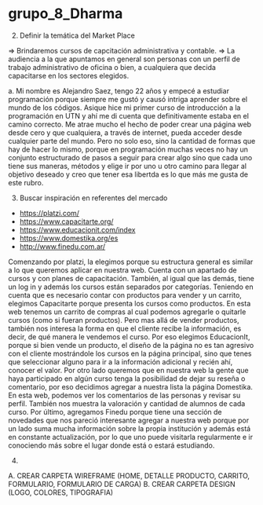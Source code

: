 # grupo_8_Dharma

2) Definir la temática del Market Place

=> Brindaremos cursos de capcitación administrativa y contable.
=> La audiencia a la que apuntamos en general son personas con un perfil de trabajo administrativo de oficina o bien, a cualquiera
que decida capacitarse en los sectores elegidos.

a. Mi nombre es Alejandro Saez, tengo 22 años y empecé a estudiar programación porque siempre me gustó y causó intriga aprender sobre
el mundo de los códigos. Asique hice mi primer curso de introducción a la programación en UTN y ahí me di cuenta que definitivamente
estaba en el camino correcto. Me atrae mucho el hecho de poder crear una página web desde cero y que cualquiera, a través de internet,
pueda acceder desde cualquier parte del mundo. Pero no solo eso, sino la cantidad de formas que hay de hacer lo mismo, porque en 
programación muchas veces no hay un conjunto estructurado de pasos a seguir para crear algo sino que cada uno tiene sus maneras, 
métodos y elige ir por uno u otro camino para llegar al objetivo deseado y creo que tener esa libertda es lo que más me gusta de este
rubro. 

3) Buscar inspiración en referentes del mercado

- https://platzi.com/
- https://www.capacitarte.org/
- https://www.educacionit.com/index
- https://www.domestika.org/es
- http://www.finedu.com.ar/

Comenzando por platzi, la elegimos porque su estructura general es similar a lo que queremos aplicar en nuestra web. Cuenta con un
apartado de cursos y con planes de capacitación. También, al igual que las demás, tiene un log in y además los cursos están separados 
por categorías. 
Teniendo en cuenta que es necesario contar con productos para vender y un carrito, elegimos Capacitarte porque presenta los cursos
como productos. En esta web tenemos un carrito de compras al cual podemos agregarle o quitarle cursos (como si fueran productos). Pero
mas allá de vender productos, también nos interesa la forma en que el cliente recibe la información, es decir, de qué manera le vendemos
el curso. Por eso elegimos EducacionIt, porque si bien vende un producto, el diseño de la página no es tan agresivo con el cliente
mostrándole los cursos en la página principal, sino que tenes que seleccionar alguno para ir a la información adicional y recién
ahí, conocer el valor. 
Por otro lado queremos que en nuestra web la gente que haya participado en algún curso tenga la posibilidad de dejar su reseña o 
comentario, por eso decidimos agregar a nuestra lista la página Domestika. En esta web, podemos ver los comentarios de las personas y 
revisar su perfil. También nos muestra la valoración y cantidad de alumnos de cada curso. 
Por último, agregamos Finedu porque tiene una sección de novedades que nos pareció interesante agregar a nuestra web porque por 
un lado suma mucha información sobre la propia institución y además está en constante actualización, por lo que uno puede visitarla 
regularmente e ir conociendo más sobre el lugar donde está o estará estudiando.

4)
A. CREAR CARPETA WIREFRAME (HOME, DETALLE PRODUCTO, CARRITO, FORMULARIO, FORMULARIO DE CARGA)
B. CREAR CARPETA DESIGN (LOGO, COLORES, TIPOGRAFIA)
